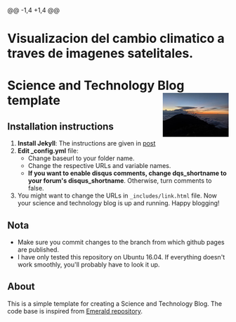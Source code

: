 @@ -1,4 +1,4 @@
# Visualizacion del cambio climatico a traves de imagenes satelitales.
# Science and Technology Blog template <img align="right" width="150" height="100" src="avila.jpg">

## Installation instructions

1. **Install Jekyll**: The instructions are given in [post](_posts/2018-05-14-install-jekyll.md)
2. **Edit _config.yml** file:
    - Change baseurl to your folder name.
    - Change the respective URLs and variable names.
    - **If you want to enable disqus comments, change dqs_shortname to your
    forum's disqus_shortname**. Otherwise, turn comments to false.
3. You might want to change the URLs in `_includes/link.html` file.
Now your science and technology blog is up and running. Happy blogging!
## Nota
- Make sure you commit changes to the branch from which github pages are published.
- I have only tested this repository on Ubuntu 16.04. If everything doesn't work smoothly,
you'll probably have to look it up.
## About
This is a simple template for creating a Science and Technology Blog.
The code base is inspired from [Emerald repository](https://github.com/KingFelix/emerald).
